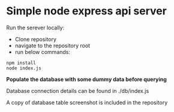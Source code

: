 # Simple node express api server

Run the serever locally:

-   Clone repository
-   navigate to the repository root
-   run below commands:

```
npm install
node index.js
```

**Populate the database with some dummy data before querying**

Database connection details can be found in ./db/index.js

A copy of database table screenshot is included in the repository
